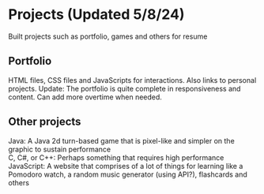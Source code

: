 # Projects (Updated 5/8/24)
Built projects such as portfolio, games and others for resume

   ## Portfolio
   HTML files, CSS files and JavaScripts for interactions. Also links to personal projects.
   Update: The portfolio is quite complete in responsiveness and content. Can add more overtime when needed.

   ## Other projects 
   Java: A Java 2d turn-based game that is pixel-like and simpler on the graphic to sustain performance <br/>
   C, C#, or C++: Perhaps something that requires high performance <br/>
   JavaScript: A website that comprises of a lot of things for learning like a Pomodoro watch, a random music generator (using API?), flashcards and others <br/>
